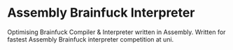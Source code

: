 # Assembly Brainfuck Interpreter

Optimising Brainfuck Compiler & Interpreter written in Assembly.
Written for fastest Assembly Brainfuck interpreter competition at uni.